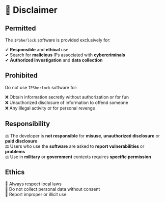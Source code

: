 # 🚨 Disclaimer

## Permitted
The `IPSherlock` software is provided exclusively for:

✔ **Responsible** and **ethical** use <br>
✔ Search for **malicious** IPs associated with **cybercriminals** <br>
✔ **Authorized investigation** and **data collection**

## Prohibited
Do not use `IPSherlock` software for:

❌ Obtain information secretly without authorization or for fun <br>
❌ Unauthorized disclosure of information to offend someone <br>
❌ Any illegal activity or for personal revenge

## Responsibility
⚖️ The developer is **not responsible** for **misuse**, **unauthorized disclosure** or **paid disclosure** <br>
⚖️ Users who use the **software** are asked to **report vulnerabilities** or **problems**  <br>
⚖️ Use in **military** or **government** contexts requires **specific permission** <br>

## Ethics
📢 Always respect local laws <br>
📢 Do not collect personal data without consent <br>
📢 Report improper or illicit use
